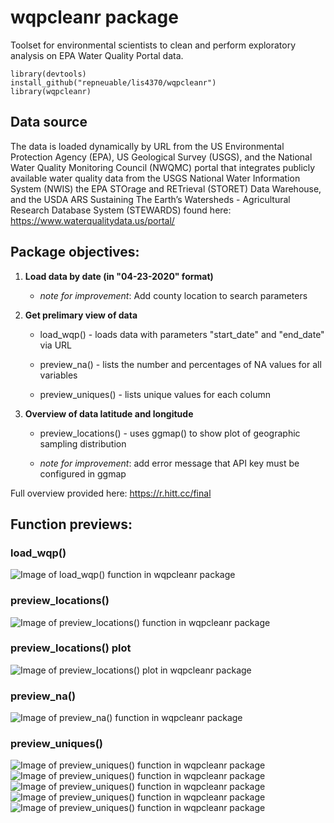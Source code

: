 # wqpcleanr package

Toolset for environmental scientists to clean and perform exploratory analysis on EPA Water Quality Portal data. 


```
library(devtools)
install_github("repneuable/lis4370/wqpcleanr")
library(wqpcleanr)
```

## Data source

The data is loaded dynamically by URL from the US Environmental Protection Agency (EPA), US Geological Survey (USGS), and the National Water Quality Monitoring Council (NWQMC) portal that integrates publicly available water quality data from the USGS National Water Information System (NWIS) the EPA STOrage and RETrieval (STORET) Data Warehouse, and the USDA ARS Sustaining The Earth’s Watersheds - Agricultural Research Database System (STEWARDS) found here: https://www.waterqualitydata.us/portal/

## Package objectives:

1. __Load data by date (in "04-23-2020" format)__

     * _note for improvement_: Add county location to search parameters

2. __Get prelimary view of data__

    * load_wqp() - loads data with parameters "start_date" and "end_date" via URL
    
    * preview_na() - lists the number and percentages of NA values for all variables
    
    * preview_uniques() - lists unique values for each column
    
3. __Overview of data latitude and longitude__
    
    * preview_locations() - uses ggmap() to show plot of geographic sampling distribution
    
    * _note for improvement_: add error message that API key must be configured in ggmap
 
Full overview provided here: https://r.hitt.cc/final
 
## Function previews:

### load_wqp() 

![Image of load_wqp() function in wqpcleanr package](https://github.com/repneuable/lis4370/blob/master/wqpcleanr/images/wqpcleanr-load.png)

### preview_locations()

![Image of preview_locations() function in wqpcleanr package](https://github.com/repneuable/lis4370/blob/master/wqpcleanr/images/wqpcleanr-location.png)

### preview_locations() plot

![Image of preview_locations() plot in wqpcleanr package](https://github.com/repneuable/lis4370/blob/master/wqpcleanr/images/wqpcleanr-location_plot.png)

### preview_na()

![Image of preview_na() function in wqpcleanr package](https://github.com/repneuable/lis4370/blob/master/wqpcleanr/images/wqpcleanr-na.png)

### preview_uniques()

![Image of preview_uniques() function in wqpcleanr package](https://github.com/repneuable/lis4370/blob/master/wqpcleanr/images/wqpcleanr-uniques_1.png)
![Image of preview_uniques() function in wqpcleanr package](https://github.com/repneuable/lis4370/blob/master/wqpcleanr/images/wqpcleanr-uniques_2.png)
![Image of preview_uniques() function in wqpcleanr package](https://github.com/repneuable/lis4370/blob/master/wqpcleanr/images/wqpcleanr-uniques_3.png)
![Image of preview_uniques() function in wqpcleanr package](https://github.com/repneuable/lis4370/blob/master/wqpcleanr/images/wqpcleanr-uniques_4.png)
![Image of preview_uniques() function in wqpcleanr package](https://github.com/repneuable/lis4370/blob/master/wqpcleanr/images/wqpcleanr-uniques_5.png)
